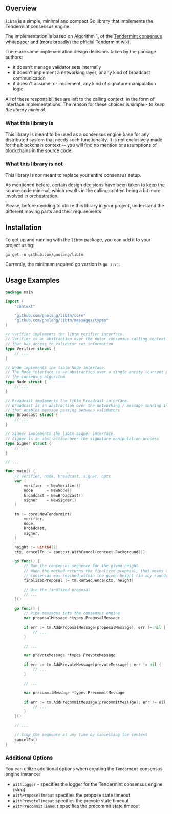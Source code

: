 ## Overview

`libtm` is a simple, minimal and compact Go library that implements the Tendermint consensus engine.

The implementation is based on Algorithm 1, of
the [Tendermint consensus whitepaper](https://arxiv.org/pdf/1807.04938.pdf) and
(more broadly) the [official Tendermint wiki](https://github.com/tendermint/tendermint/wiki).

There are some implementation design decisions taken by the package authors:

- it doesn't manage validator sets internally
- it doesn't implement a networking layer, or any kind of broadcast communication
- it doesn't assume, or implement, any kind of signature manipulation logic

All of these responsibilities are left to the calling context, in the form of interface implementations.
The reason for these choices is simple - _to keep the library minimal_.

### What this library is

This library is meant to be used as a consensus engine base for any distributed system that needs such functionality.
It is not exclusively made for the blockchain context -- you will find no mention or assumptions of blockchains in the
source code.

### What this library is not

This library is _not_ meant to replace your entire consensus setup.

As mentioned before, certain design decisions have been taken to keep the source code minimal, which results in the
calling context being a bit more involved in orchestration.

Please, before deciding to utilize this library in your project, understand the different moving parts and their
requirements.

## Installation

To get up and running with the `libtm` package, you can add it to your project using:

```shell
go get -u github.com/gnolang/libtm
```

Currently, the minimum required go version is `go 1.21`.

## Usage Examples

```go
package main

import (
	"context"

	"github.com/gnolang/libtm/core"
	"github.com/gnolang/libtm/messages/types"
)

// Verifier implements the libtm Verifier interface.
// Verifier is an abstraction over the outer consensus calling context
// that has access to validator set information
type Verifier struct {
	// ...
}

// Node implements the libtm Node interface.
// The Node interface is an abstraction over a single entity (current process) that runs
// the consensus algorithm
type Node struct {
	// ...
}

// Broadcast implements the libtm Broadcast interface.
// Broadcast is an abstraction over the networking / message sharing interface
// that enables message passing between validators
type Broadcast struct {
	// ...
}

// Signer implements the libtm Signer interface.
// Signer is an abstraction over the signature manipulation process
type Signer struct {
	// ...
}

// ...

func main() {
	// verifier, node, broadcast, signer, opts
	var (
		verifier  = NewVerifier()
		node      = NewNode()
		broadcast = NewBroadcast()
		signer    = NewSigner()
	)

	tm := core.NewTendermint(
		verifier,
		node,
		broadcast,
		signer,
	)

	height := uint64(1)
	ctx, cancelFn := context.WithCancel(context.Background())

	go func() {
		// Run the consensus sequence for the given height.
		// When the method returns the finalized proposal, that means that
		// consensus was reached within the given height (in any round)
		finalizedProposal := tm.RunSequence(ctx, height)

		// Use the finalized proposal
		// ...
	}()

	go func() {
		// Pipe messages into the consensus engine
		var proposalMessage *types.ProposalMessage

		if err := tm.AddProposalMessage(proposalMessage); err != nil {
			// ...
		}

		// ...

		var prevoteMessage *types.PrevoteMessage

		if err := tm.AddPrevoteMessage(prevoteMessage); err != nil {
			// ...
		}

		// ...

		var precommitMessage *types.PrecommitMessage

		if err := tm.AddPrecommitMessage(precommitMessage); err != nil {
			// ...
		}
	}()

	// ...

	// Stop the sequence at any time by cancelling the context
	cancelFn()
}

```

### Additional Options

You can utilize additional options when creating the `Tendermint` consensus engine instance:

- `WithLogger` - specifies the logger for the Tendermint consensus engine (slog)
- `WithProposeTimeout` specifies the propose state timeout
- `WithPrevoteTimeout` specifies the prevote state timeout
- `WithPrecommitTimeout` specifies the precommit state timeout
